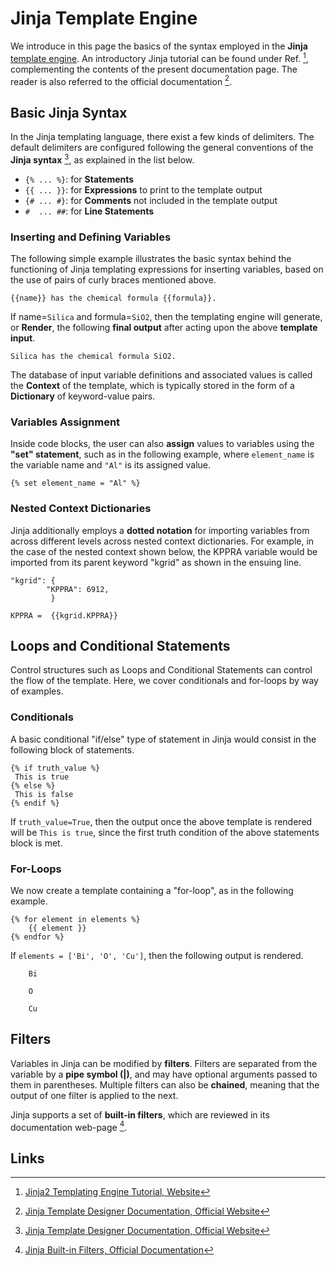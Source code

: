 # Jinja Template Engine

We introduce in this page the basics of the syntax employed in the **Jinja** [template engine](concept.md). An introductory Jinja tutorial can be found under Ref. [^1], complementing the contents of the present documentation page. The reader is also referred to the official documentation [^2].

## Basic Jinja Syntax

In the Jinja templating language, there exist a few kinds of delimiters. The default delimiters are configured following the general conventions of the **Jinja syntax** [^2], as explained in the list below.

- `{% ... %}`: for **Statements**
- `{{ ... }}`: for **Expressions** to print to the template output
- `{# ... #}`: for **Comments** not included in the template output
- `#  ... ##`: for **Line Statements**

### Inserting and Defining Variables

The following simple example illustrates the basic syntax behind the functioning of Jinja templating expressions for inserting variables, based on the use of pairs of curly braces mentioned above.

```jinja2
{{name}} has the chemical formula {{formula}}.
```

If name=`Silica` and formula=`SiO2`, then the templating engine will generate, or **Render**, the following **final output** after acting upon the above **template input**.

```jinja2
Silica has the chemical formula SiO2.
```

The database of input variable definitions and associated values is called the **Context** of the template, which is typically stored in the form of a **Dictionary** of keyword-value pairs. 

### Variables Assignment

Inside code blocks, the user can also **assign** values to variables using the **"set" statement**, such as in the following example, where `element_name` is the variable name and `"Al"` is its assigned value.

```jinja2
{% set element_name = "Al" %}
```

### Nested Context Dictionaries

Jinja additionally employs a **dotted notation** for importing variables from across different levels across nested context dictionaries. For example, in the case of the nested context shown below, the KPPRA variable would be imported from its parent keyword "kgrid" as shown in the ensuing line.

```jinja2
"kgrid": {
        "KPPRA": 6912,
         }
```

```jinja2
KPPRA =  {{kgrid.KPPRA}} 
```

## Loops and Conditional Statements

Control structures such as Loops and Conditional Statements can control the flow of the template. Here, we cover conditionals and for-loops by way of examples.

### Conditionals

A basic conditional "if/else" type of statement in Jinja would consist in the following block of statements.

```jinja2
{% if truth_value %}
 This is true
{% else %}
 This is false
{% endif %}
```

If `truth_value=True`, then the output once the above template is rendered will be `This is true`, since the first truth condition of the above statements block is met.

### For-Loops

We now create a template containing a "for-loop", as in the following example.

```jinja2
{% for element in elements %}
    {{ element }}
{% endfor %}
```

If `elements = ['Bi', 'O', 'Cu']`, then the following output is rendered.

```
    Bi

    O

    Cu
```

## Filters

Variables in Jinja can be modified by **filters**. Filters are separated from the variable by a **pipe symbol (|)**, and may have optional arguments passed to them in parentheses. Multiple filters can also be **chained**, meaning that the output of one filter is applied to the next.

Jinja supports a set of **built-in filters**, which are reviewed in its documentation web-page [^3]. 

## Links

[^1]: [Jinja2 Templating Engine Tutorial, Website](https://medium.com/@jasonrigden/jinja2-templating-engine-tutorial-4bd31fb4aea3)

[^2]: [Jinja Template Designer Documentation, Official Website](http://jinja.pocoo.org/docs/2.10/templates/)

[^3]: [Jinja Built-in Filters, Official Documentation](http://jinja.pocoo.org/docs/2.10/templates/#builtin-filters)
